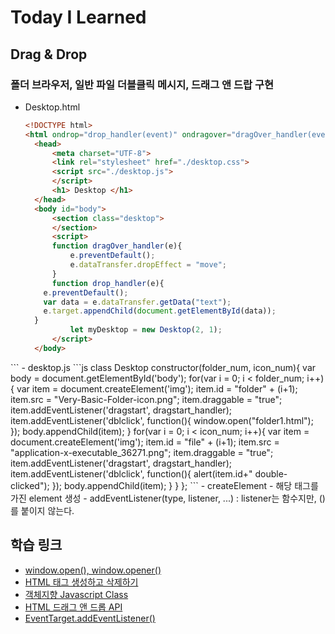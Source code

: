 # Today I Learned
## Drag & Drop
### 폴더  브라우저, 일반 파일 더블클릭 메시지, 드래그 앤 드랍 구현
- Desktop.html
  ```html  
  <!DOCTYPE html>  
  <html ondrop="drop_handler(event)" ondragover="dragOver_handler(event)">  
	<head>  
		<meta charset="UTF-8">  
		<link rel="stylesheet" href="./desktop.css">  
		<script src="./desktop.js">  
		</script>  
		<h1> Desktop </h1>  
	</head>  
	<body id="body">  
		<section class="desktop">  
		</section>  
		<script>  
		function dragOver_handler(e){  
			e.preventDefault();  
			e.dataTransfer.dropEffect = "move";  
		}  
		function drop_handler(e){  
      e.preventDefault();  
      var data = e.dataTransfer.getData("text");  
      e.target.appendChild(document.getElementById(data));  
    }  
			let myDesktop = new Desktop(2, 1);  
		</script>  
	</body>  
</html>  
```  
- desktop.js  
  ```js  
  class Desktop   
  constructor(folder_num, icon_num){  
    var body = document.getElementById('body');  
    for(var i = 0; i < folder_num; i++){  
        var item = document.createElement('img');  
        item.id = "folder" + (i+1);  
        item.src = "Very-Basic-Folder-icon.png";  
        item.draggable = "true";  
        item.addEventListener('dragstart', dragstart_handler);  
        item.addEventListener('dblclick', function(){  
          window.open("folder1.html");  
        });  
        body.appendChild(item);  
    }  
    for(var i = 0; i < icon_num; i++){  
        var item = document.createElement('img');  
        item.id = "file" + (i+1);  
        item.src = "application-x-executable_36271.png";  
        item.draggable = "true";  
        item.addEventListener('dragstart', dragstart_handler);  
        item.addEventListener('dblclick', function(){  
          alert(item.id+" double-clicked");  
        });  
        body.appendChild(item);  
    }  
  }  
};  
```
- createElement - 해당 태그를 가진 element 생성  
- addEventListener(type, listener, ...) : listener는 함수지만, ()를 붙이지 않는다.  

## 학습 링크  
- [window.open(), window.opener()](http://iamawebdeveloper.tistory.com/46)  
- [HTML 태그 생성하고 삭제하기](http://alzpfm.tistory.com/6)  
- [객체지향 Javascript Class](https://github.com/FEDevelopers/tech.description/wiki/%5BES6%5D%EA%B0%9D%EC%B2%B4%EC%A7%80%ED%96%A5-Javascript---Class)  
- [HTML 드래그 앤 드롭 API](https://developer.mozilla.org/ko/docs/Web/API/HTML_%EB%93%9C%EB%9E%98%EA%B7%B8_%EC%95%A4_%EB%93%9C%EB%A1%AD_API)  
- [EventTarget.addEventListener()](https://developer.mozilla.org/ko/docs/Web/API/EventTarget/addEventListener)  
